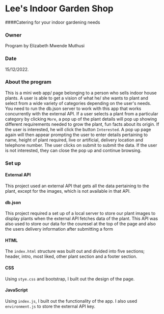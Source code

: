 # Lee's Indoor Garden Shop
####Catering for your indoor gardening needs
### Owner
Program by Elizabeth Mwende Muthusi
### Date
15/12/2022.

### About the program

This is a mini web app/ page belonging to a person who sells indoor house plants. A user is able to get a vision of what he/ she wants to plant and select from a wide variety of categories depending on the user's needs.
You need to run the db.json server to work with this app that works concurrently with the external API.
If a user selects a plant from a particular category by clicking `More`, a pop up of the plant details will pop up showing different requirements needed to grow the plant, fun facts about its origin. If the user is interested, he will click the button `Interested`.
A pop up page again will then appear prompting the user to enter details pertaining to name, height of plant required, live or artificial, delivery location and telephone number. The user clicks on submit to submit the data.
If the user is not interested, they can close the pop up and continue browsing.

### Set up
#### External API
This project used an external API that gets all the data pertaining to the plant, except for the images, which is not available in that API.

#### db.json
This project required a set up of a local server to store our plant images to display plants when the external API fetches data of the plant. This API was also used to store our data for the couresel at the top of the page and also the users delivery information after submitting a form

#### HTML
The `index.html` structure was built out and divided into five sections; header, intro, most liked, other plant section and a footer section.

#### CSS
Using `stye.css` and bootstrap, I built out the design of the page.

#### JavaScript
Using `index.js`, I built out the functionality of the app.
I also used `environment.js` to store the external API key.
<!-- to be continued. Need to modify the code. Too confusing. -->